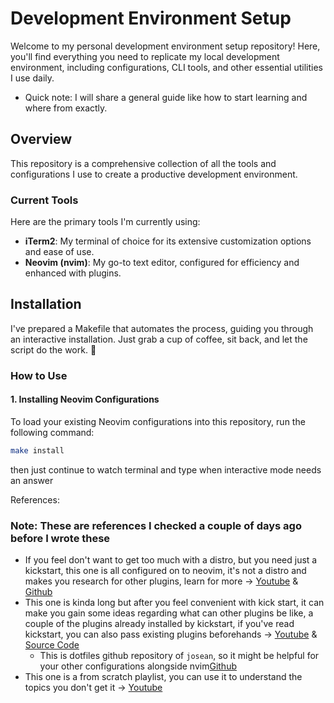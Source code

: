 # Development Environment Setup

Welcome to my personal development environment setup repository! Here, you'll find everything you need to replicate my local development environment, including configurations, CLI tools, and other essential utilities I use daily. 

- Quick note: I will share a general guide like how to start learning and where from exactly. 

## Overview

This repository is a comprehensive collection of all the tools and configurations I use to create a productive development environment. 

### Current Tools

Here are the primary tools I'm currently using:

- **iTerm2**: My terminal of choice for its extensive customization options and ease of use.
- **Neovim (nvim)**: My go-to text editor, configured for efficiency and enhanced with plugins.

## Installation

I've prepared a Makefile that automates the process, guiding you through an interactive installation. Just grab a cup of coffee, sit back, and let the script do the work. 🎉

### How to Use

#### 1. Installing Neovim Configurations

To load your existing Neovim configurations into this repository, run the following command:

```bash
make install
```
then just continue to watch terminal and type when interactive mode needs an answer


References:
### Note: These are references I checked a couple of days ago before I wrote these

- If you feel don't want to get too much with a distro, but you need just a kickstart, this one is all configured on to neovim, it's not a distro and makes you research for other plugins, learn for more -> [Youtube](https://www.youtube.com/watch?v=m8C0Cq9Uv9o) & [Github](https://github.com/nvim-lua/kickstart.nvim)
- This one is kinda long but after you feel convenient with kick start, it can make you gain some ideas regarding what can other plugins be like, a couple of the plugins already installed by kickstart, if you've read kickstart, you can also pass existing plugins beforehands -> [Youtube](https://www.youtube.com/watch?v=6pAG3BHurdM) & [Source Code](https://www.josean.com/posts/how-to-setup-neovim-2024)
    - This is dotfiles github repository of `josean`, so it might be helpful for your other configurations alongside nvim[Github](https://github.com/josean-dev/dev-environment-files) 
- This one is a from scratch playlist, you can use it to understand the topics you don't get it -> [Youtube](https://www.youtube.com/watch?v=ctH-a-1eUME&list=PLhoH5vyxr6Qq41NFL4GvhFp-WLd5xzIzZ)




